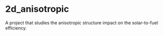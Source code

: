 # 2d_anisotropic
A project that studies the anisotropic structure impact on the solar-to-fuel efficiency.
